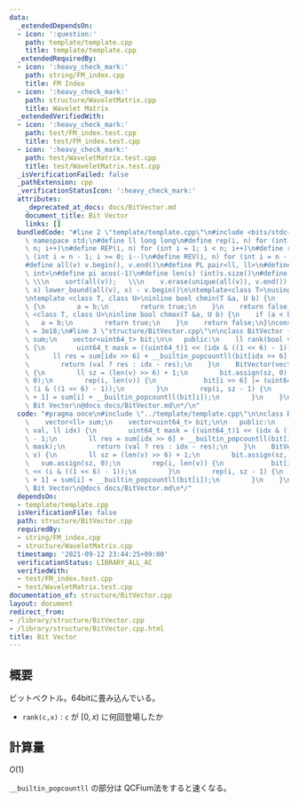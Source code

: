 ```yaml
---
data:
  _extendedDependsOn:
  - icon: ':question:'
    path: template/template.cpp
    title: template/template.cpp
  _extendedRequiredBy:
  - icon: ':heavy_check_mark:'
    path: string/FM_index.cpp
    title: FM Index
  - icon: ':heavy_check_mark:'
    path: structure/WaveletMatrix.cpp
    title: Wavelet Matrix
  _extendedVerifiedWith:
  - icon: ':heavy_check_mark:'
    path: test/FM_index.test.cpp
    title: test/FM_index.test.cpp
  - icon: ':heavy_check_mark:'
    path: test/WaveletMatrix.test.cpp
    title: test/WaveletMatrix.test.cpp
  _isVerificationFailed: false
  _pathExtension: cpp
  _verificationStatusIcon: ':heavy_check_mark:'
  attributes:
    _deprecated_at_docs: docs/BitVector.md
    document_title: Bit Vector
    links: []
  bundledCode: "#line 2 \"template/template.cpp\"\n#include <bits/stdc++.h>\nusing\
    \ namespace std;\n#define ll long long\n#define rep(i, n) for (int i = 0; i <\
    \ n; i++)\n#define REP(i, n) for (int i = 1; i < n; i++)\n#define rev(i, n) for\
    \ (int i = n - 1; i >= 0; i--)\n#define REV(i, n) for (int i = n - 1; i > 0; i--)\n\
    #define all(v) v.begin(), v.end()\n#define PL pair<ll, ll>\n#define PI pair<int,\
    \ int>\n#define pi acos(-1)\n#define len(s) (int)s.size()\n#define compress(v)\
    \ \\\n    sort(all(v));   \\\n    v.erase(unique(all(v)), v.end());\n#define comid(v,\
    \ x) lower_bound(all(v), x) - v.begin()\n\ntemplate<class T>\nusing prique=priority_queue<T,vector<T>,greater<>>;\n\
    \ntemplate <class T, class U>\ninline bool chmin(T &a, U b) {\n    if (a > b)\
    \ {\n        a = b;\n        return true;\n    }\n    return false;\n}\ntemplate\
    \ <class T, class U>\ninline bool chmax(T &a, U b) {\n    if (a < b) {\n     \
    \   a = b;\n        return true;\n    }\n    return false;\n}\nconstexpr ll inf\
    \ = 3e18;\n#line 3 \"structure/BitVector.cpp\"\n\nclass BitVector {\n    vector<ll>\
    \ sum;\n    vector<uint64_t> bit;\n\n   public:\n    ll rank(bool val, ll idx)\
    \ {\n        uint64_t mask = ((uint64_t)1 << (idx & ((1 << 6) - 1))) - 1;\n  \
    \      ll res = sum[idx >> 6] + __builtin_popcountll(bit[idx >> 6] & mask);\n\
    \        return (val ? res : idx - res);\n    }\n    BitVector(vector<bool>& v)\
    \ {\n        ll sz = (len(v) >> 6) + 1;\n        bit.assign(sz, 0);\n        sum.assign(sz,\
    \ 0);\n        rep(i, len(v)) {\n            bit[i >> 6] |= (uint64_t)(v[i]) <<\
    \ (i & ((1 << 6) - 1));\n        }\n        rep(i, sz - 1) {\n            sum[i\
    \ + 1] = sum[i] + __builtin_popcountll(bit[i]);\n        }\n    }\n};\n/*\n@brief\
    \ Bit Vector\n@docs docs/BitVector.md\n*/\n"
  code: "#pragma once\n#include \"../template/template.cpp\"\n\nclass BitVector {\n\
    \    vector<ll> sum;\n    vector<uint64_t> bit;\n\n   public:\n    ll rank(bool\
    \ val, ll idx) {\n        uint64_t mask = ((uint64_t)1 << (idx & ((1 << 6) - 1)))\
    \ - 1;\n        ll res = sum[idx >> 6] + __builtin_popcountll(bit[idx >> 6] &\
    \ mask);\n        return (val ? res : idx - res);\n    }\n    BitVector(vector<bool>&\
    \ v) {\n        ll sz = (len(v) >> 6) + 1;\n        bit.assign(sz, 0);\n     \
    \   sum.assign(sz, 0);\n        rep(i, len(v)) {\n            bit[i >> 6] |= (uint64_t)(v[i])\
    \ << (i & ((1 << 6) - 1));\n        }\n        rep(i, sz - 1) {\n            sum[i\
    \ + 1] = sum[i] + __builtin_popcountll(bit[i]);\n        }\n    }\n};\n/*\n@brief\
    \ Bit Vector\n@docs docs/BitVector.md\n*/"
  dependsOn:
  - template/template.cpp
  isVerificationFile: false
  path: structure/BitVector.cpp
  requiredBy:
  - string/FM_index.cpp
  - structure/WaveletMatrix.cpp
  timestamp: '2021-09-12 23:44:25+09:00'
  verificationStatus: LIBRARY_ALL_AC
  verifiedWith:
  - test/FM_index.test.cpp
  - test/WaveletMatrix.test.cpp
documentation_of: structure/BitVector.cpp
layout: document
redirect_from:
- /library/structure/BitVector.cpp
- /library/structure/BitVector.cpp.html
title: Bit Vector
---
```

## 概要

ビットベクトル。64bitに畳み込んでいる。

- ```rank(c,x)``` : ```c``` が $[0,x)$ に何回登場したか

## 計算量

$O(1)$

```__builtin_popcountll``` の部分は QCFium法をすると速くなる。
